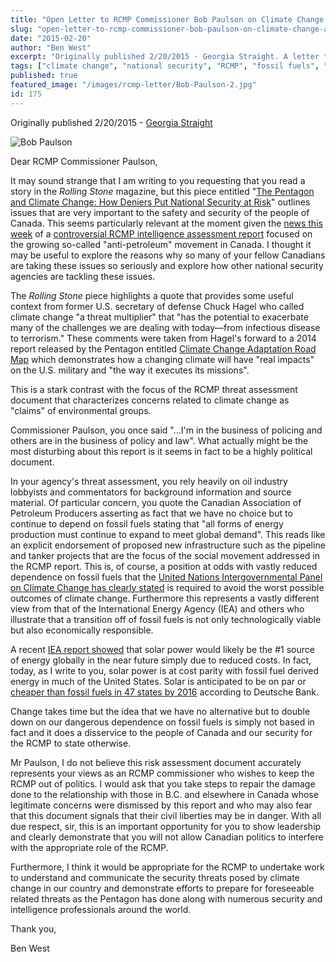 ```yaml
---
title: "Open Letter to RCMP Commissioner Bob Paulson on Climate Change and National Security"
slug: "open-letter-to-rcmp-commissioner-bob-paulson-on-climate-change-and-national-security"
date: "2015-02-20"
author: "Ben West"
excerpt: "Originally published 2/20/2015 - Georgia Straight. A letter to RCMP Commissioner Bob Paulson regarding climate change, national security, and the RCMP's controversial intelligence assessment report on the anti-petroleum movement."
tags: ["climate change", "national security", "RCMP", "fossil fuels", "activism", "policy"]
published: true
featured_image: "/images/rcmp-letter/Bob-Paulson-2.jpg"
id: 175
---
```


Originally published 2/20/2015 - [Georgia Straight](https://www.straight.com/news/395856/open-letter-rcmp-commissioner-bob-paulson-climate-change-and-national-security)

![Bob Paulson](/images/Bob-Paulson-2.jpg)

Dear RCMP Commissioner Paulson,

It may sound strange that I am writing to you requesting that you read a story in the *Rolling Stone* magazine, but this piece entitled "[The Pentagon and Climate Change: How Deniers Put National Security at Risk](http://www.rollingstone.com/politics/news/the-pentagon-climate-change-how-climate-deniers-put-national-security-at-risk-20150212)" outlines issues that are very important to the safety and security of the people of Canada. This seems particularly relevant at the moment given the [news this week](http://www.straight.com/news/392841/bc-environmentalist-says-oil-pipelines-kill-not-protesters) of a [controversial RCMP intelligence assessment report](http://www.theglobeandmail.com/news/politics/anti-petroleum-movement-a-growing-security-threat-to-canada-rcmp-say/article23019252/) focused on the growing so-called "anti-petroleum" movement in Canada. I thought it may be useful to explore the reasons why so many of your fellow Canadians are taking these issues so seriously and explore how other national security agencies are tackling these issues.

The *Rolling Stone* piece highlights a quote that provides some useful context from former U.S. secretary of defense Chuck Hagel who called climate change "a threat multiplier" that "has the potential to exacerbate many of the challenges we are dealing with today—from infectious disease to terrorism." These comments were taken from Hagel's forward to a 2014 report released by the Pentagon entitled [Climate Change Adaptation Road Map](http://www.cfr.org/climate-change/department-defense-climate-change-adaptation-roadmap-2014/p33607) which demonstrates how a changing climate will have "real impacts" on the U.S. military and "the way it executes its missions".

This is a stark contrast with the focus of the RCMP threat assessment document that characterizes concerns related to climate change as "claims" of environmental groups.

Commissioner Paulson, you once said "…I'm in the business of policing and others are in the business of policy and law". What actually might be the most disturbing about this report is it seems in fact to be a highly political document.

In your agency's threat assessment, you rely heavily on oil industry lobbyists and commentators for background information and source material. Of particular concern, you quote the Canadian Association of Petroleum Producers asserting as fact that we have no choice but to continue to depend on fossil fuels stating that "all forms of energy production must continue to expand to meet global demand". This reads like an explicit endorsement of proposed new infrastructure such as the pipeline and tanker projects that are the focus of the social movement addressed in the RCMP report. This is, of course, a position at odds with vastly reduced dependence on fossil fuels that the [United Nations Intergovernmental Panel on Climate Change has clearly stated](http://www.theguardian.com/environment/2014/apr/12/ipcc-report-world-must-switch-clean-sources-energy) is required to avoid the worst possible outcomes of climate change. Furthermore this represents a vastly different view from that of the International Energy Agency (IEA) and others who illustrate that a transition off of fossil fuels is not only technologically viable but also economically responsible.

A recent [IEA report showed](http://uk.reuters.com/article/2014/09/29/us-solar-iea-electricity-idUKKCN0HO11K20140929) that solar power would likely be the #1 source of energy globally in the near future simply due to reduced costs. In fact, today, as I write to you, solar power is at cost parity with fossil fuel derived energy in much of the United States. Solar is anticipated to be on par or [cheaper than fossil fuels in 47 states by 2016](http://www.bloomberg.com/news/articles/2014-10-29/while-you-were-getting-worked-up-over-oil-prices-this-just-happened-to-solar) according to Deutsche Bank.

Change takes time but the idea that we have no alternative but to double down on our dangerous dependence on fossil fuels is simply not based in fact and it does a disservice to the people of Canada and our security for the RCMP to state otherwise.

Mr Paulson, I do not believe this risk assessment document accurately represents your views as an RCMP commissioner who wishes to keep the RCMP out of politics. I would ask that you take steps to repair the damage done to the relationship with those in B.C. and elsewhere in Canada whose legitimate concerns were dismissed by this report and who may also fear that this document signals that their civil liberties may be in danger. With all due respect, sir, this is an important opportunity for you to show leadership and clearly demonstrate that you will not allow Canadian politics to interfere with the appropriate role of the RCMP.

Furthermore, I think it would be appropriate for the RCMP to undertake work to understand and communicate the security threats posed by climate change in our country and demonstrate efforts to prepare for foreseeable related threats as the Pentagon has done along with numerous security and intelligence professionals around the world.

Thank you,

Ben West 